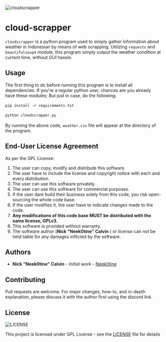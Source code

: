 
![cloudscrapper](https://github.com/Neek0tine/cloudscrapper/blob/main/assets/repository.png)

# cloud-scrapper

`cloudscrapper` is a python program used to simply gather information about weather in Indonesian by means of web scrapping. 
Utilizing `requests` and `beautifulsoup4` module, this program simply output the weather condition at current time, without GUI hassle. 

## Usage
The first thing to do before running this program is to install all dependencies. If you're a regular python user, chances are you already
have these modules; But just in case, do the following: <br><br>
```pip install -r requirements.txt``` 
<br><br>
```python cloudscrapper.py```
<br><br>
By running the above code, ```weather.csv``` file will appear at the directory of the program.


## End-User License Agreement

As per the GPL License:

1. The user can copy, modify and distribute this software.
2. The user have to include the license and copyright notice with each and every distribution.
3. The user can use this software privately.
4. The user can use this software for commercial purposes.
5. If the user dare build their business solely from this code, you risk open-sourcing the whole code base.
6. If the user modifies it, the user have to indicate changes made to the code.
7. <b>Any modifications of this code base MUST be distributed with the same license, GPLv3.</b>
8. This software is provided without warranty.
9. The software author (**Nick "Neek0tine" Calvin** ) or license can not be held liable for any damages inflicted by the software.

## Authors

* **Nick "Neek0tine" Calvin** - *Initial work* - [Neek0tine](https://github.com/Neek0tine)

## Contributing

Pull requests are welcome. For major changes, how-to, and in-depth explanation, please discuss it with the author first using the discord link.

## License

![LICENSE](https://img.shields.io/github/license/neek0tine/cloudscrapper?style=flat-square)

This project is licensed under GPL License - see the [LICENSE](https://github.com/Neek0tine/cloudscrapper/blob/master/LICENSE) file for details
